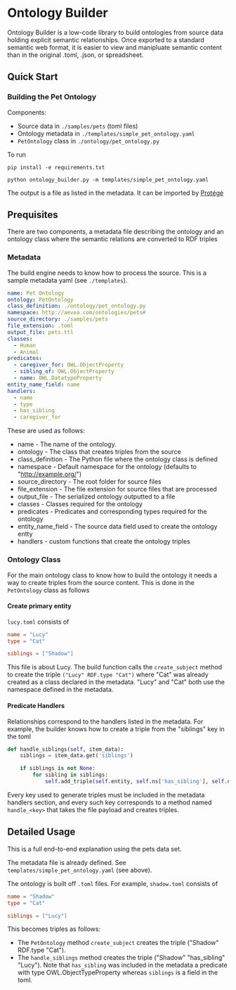# Ontology Builder

Ontology Builder is a low-code library to build ontologies from source data holding explicit semantic relationships. Once exported to a standard semantic web format, it is easier to view and manipluate semantic content than in the original .toml, .json, or spreadsheet.

## Quick Start

### Building the Pet Ontology

Components:
- Source data in `./samples/pets` (toml files)
- Ontology metadata in `./templates/simple_pet_ontology.yaml`
- `PetOntology` class in `./ontology/pet_ontology.py`

To run

```
pip install -e requirements.txt

python ontology_builder.py -m templates/simple_pet_ontology.yaml
```

The output is a file as listed in the metadata. It can be imported by [Protégé](https://protege.stanford.edu)

## Prequisites

There are two components, a metadata file describing the ontology and an ontology class where the semantic relations are converted to RDF triples

### Metadata

The build engine needs to know how to process the source. This is a sample metadata yaml (see `./templates`).

```yaml
name: Pet Ontology
ontology: PetOntology
class_definition: ./ontology/pet_ontology.py
namespace: http://aevea.com/ontologies/pets#
source_directory: ./samples/pets
file_extension: .toml
output_file: pets.ttl
classes:
  - Human
  - Animal
predicates:
  - caregiver_for: OWL.ObjectProperty
  - sibling_of: OWL.ObjectProperty
  - name: OWL.DatatypeProperty
entity_name_field: name
handlers:
  - name
  - type
  - has_sibling
  - caregiver_for
```

These are used as follows:

- name - The name of the ontology.
- ontology - The class that creates triples from the source
- class_definition - The Python file where the ontology class is defined
- namespace - Default namespace for the ontology (defaults to "http://example.org/")
- source_directory - The root folder for source files
- file_extension - The file extension for source files that are processed
- output_file - The serialized ontology outputted to a file
- classes - Classes required for the ontology
- predicates - Predicates and corresponding types required for the ontology
- entity_name_field - The source data field used to create the ontology entty
- handlers - custom functions that create the ontology triples

### Ontology Class

For the main ontology class to know how to build the ontology it needs a way to create triples from the source content. This is done in the `PetOntology` class as follows

#### Create primary entity

`lucy.toml` consists of 

```toml
name = "Lucy"
type = "Cat"

siblings = ["Shadow"]
```  

This file is about Lucy. The build function calls the `create_subject` method to create the triple `("Lucy" RDF.type "Cat")` where "Cat" was already created as a class declared in the metadata. "Lucy" and "Cat" both use the namespace defined in the metadata.

#### Predicate Handlers

Relationships correspond to the handlers listed in the metadata. For example, the builder knows how to create a triple from the "siblings" key in the toml

```python
def handle_siblings(self, item_data):
    siblings = item_data.get('siblings')

    if siblings is not None:
        for sibling in siblings:
            self.add_triple(self.entity, self.ns['has_sibling'], self.ns[sibling])
```

Every key used to generate triples must be included in the metadata handlers section, and every such key corresponds to a method named `handle_<key>` that takes the file payload and creates triples.

## Detailed Usage

This is a full end-to-end explanation using the pets data set.

The metadata file is already defined. See `templates/simple_pet_ontology.yaml` (see above).

The ontology is built off `.toml` files. For example, `shadow.toml` consists of

```toml
name = "Shadow"
type = "Cat"

siblings = ["Lucy"]
```

This becomes triples as follows:
- The `PetOntology` method `create_subject` creates the triple ("Shadow" RDF.type "Cat").
- The `handle_siblings` method creates the triple ("Shadow" "has_sibling" "Lucy"). Note that `has_sibling` was included in the metadata a predicate with type OWL.ObjectTypeProperty whereas `siblings` is a field in the toml. 




